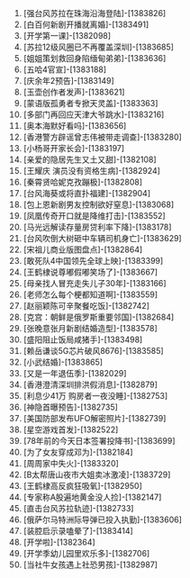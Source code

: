 
1. [强台风苏拉在珠海沿海登陆]-[1383826]
1. [白百何新剧开播就离婚]-[1383491]
1. [开学第一课]-[1382098]
1. [苏拉12级风圈已不再覆盖深圳]-[1383685]
1. [姐姐策划救回身陷缅甸弟弟]-[1383636]
1. [五哈4官宣]-[1383188]
1. [庆余年2预告]-[1383149]
1. [玉壶创作者发声]-[1383621]
1. [蒙语版孤勇者专掀天灵盖]-[1383363]
1. [多部门再回应天津大爷跳水]-[1383216]
1. [奥本海默好看吗]-[1383656]
1. [香港警方辟谣曾志伟被带走调查]-[1383280]
1. [小杨哥开家长会]-[1383197]
1. [亲爱的隐居先生又土又甜]-[1382108]
1. [王耀庆 演员没有资格生病]-[1382924]
1. [秦霄贤哈妮克孜蹦极]-[1382808]
1. [台风海葵或将直扑福建]-[1382904]
1. [包上恩新剧男友控制欲好窒息]-[1383068]
1. [凤凰传奇开口就是降维打击]-[1383552]
1. [马光远解读存量房贷利率下降]-[1383178]
1. [台风吹倒大树砸中车辆司机身亡]-[1383629]
1. [宋祖儿商业版图盘点]-[1382864]
1. [敢死队4中国领先全球上映]-[1383399]
1. [王鹤棣说尊嘟假嘟笑场了]-[1383667]
1. [母亲找人冒充走失儿子30年]-[1383166]
1. [老师怎么每个梗都知道啊]-[1383559]
1. [赵丽颖陈可辛聚餐吃饭]-[1382742]
1. [克宫：朝鲜是俄罗斯重要邻国]-[1382684]
1. [张晚意张月新剧结婚造型]-[1383578]
1. [盛阳阻止饭局咸猪手]-[1383498]
1. [赖岳谦谈5G芯片破风8676]-[1383585]
1. [小武结婚]-[1383865]
1. [又是一年退伍季]-[1382029]
1. [香港澄清深圳排洪假消息]-[1382879]
1. [利息少41万 购房者一夜没睡]-[1382753]
1. [神隐首曝预告]-[1382735]
1. [美国防部发布UFO解密照片]-[1382739]
1. [星空游戏首发]-[1382522]
1. [78年前的今天日本签署投降书]-[1383699]
1. [为了女友穿成邓为]-[1382184]
1. [周周家中失火]-[1383320]
1. [B太帮唐山夜市大姐卖冰激凌]-[1383729]
1. [王鹤棣高反疯狂吸氧]-[1382950]
1. [专家称A股遍地黄金没人捡]-[1382147]
1. [直击台风苏拉轨迹]-[1382733]
1. [俄萨尔马特洲际导弹已投入执勤]-[1383606]
1. [装腔启示录嗑晕了]-[1383414]
1. [开学啦]-[1382364]
1. [开学季幼儿园里欢乐多]-[1382706]
1. [当社牛女孩遇上社恐男孩]-[1382987]